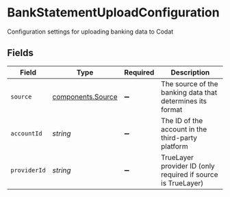 # BankStatementUploadConfiguration

Configuration settings for uploading banking data to Codat


## Fields

| Field                                                        | Type                                                         | Required                                                     | Description                                                  |
| ------------------------------------------------------------ | ------------------------------------------------------------ | ------------------------------------------------------------ | ------------------------------------------------------------ |
| `source`                                                     | [components.Source](../../models/components/source.md)       | :heavy_minus_sign:                                           | The source of the banking data that determines its format    |
| `accountId`                                                  | *string*                                                     | :heavy_minus_sign:                                           | The ID of the account in the third-party platform            |
| `providerId`                                                 | *string*                                                     | :heavy_minus_sign:                                           | TrueLayer provider ID (only required if source is TrueLayer) |